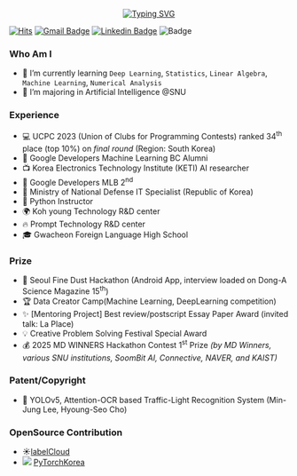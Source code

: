 <div align="center">

 [![Typing SVG](https://readme-typing-svg.herokuapp.com?color=3333FF&size=25&lines=+Hello+👋+hyoungseo's+github)](https://git.io/typing-svg)  

</div>

[![Hits](https://hits.seeyoufarm.com/api/count/incr/badge.svg?url=https%3A%2F%2Fgithub.com%2FChoHyoungSeo&count_bg=%23EB8B10&title_bg=%23684327&icon=&icon_color=%23E7E7E7&title=VISIT&edge_flat=false)](https://github.com/chohyoungseo) 
[![Gmail Badge](https://img.shields.io/badge/Gmail-D14836?style=flat&logo=Gmail&logoColor=white)](mailto:whgudtj1200@gmail.com) 
[![Linkedin Badge](https://img.shields.io/badge/-LinkedIn-blue?style=flat-square&logo=Linkedin&logoColor=white&link=https://www.linkedin.com/in/hyoungseo-cho/)](https://www.linkedin.com/in/hyoungseo-cho/)
![Badge](https://hitscounter.dev/api/hit?url=https%3A%2F%2Fgithub.com%2FChoHyoungSeo&label=visitors&icon=github&color=%230dcaf0)

<!--[![CV Badge](https://img.shields.io/badge/MY%20CV-555263?style=flat&logoColor=white)](https://) -->
<!--[![Instagram Badge](https://img.shields.io/badge/Instagram-9c38d1?style=flat&logo=Instagram&logoColor=white)](https://www.instagram.com/...)  -->
<!--[![Naver Blog Badge](https://img.shields.io/badge/Daily%20Blog-1eb031?style=flat&logoColor=white)](https://blog.naver.com/...)  -->


<!-- [![Tistory's Badge](https://github-readme-tistory-card.vercel.app/api/badge?name=Tech%20Blog)](https://hyoungseocho.tistory.com/) -->
  
### Who Am I

- 🌱 I’m currently learning `Deep Learning`, `Statistics`, `Linear Algebra`, `Machine Learning`, `Numerical Analysis`
- 🥇 I’m majoring in Artificial Intelligence @SNU

<!-- <img align='right' src="http://mazassumnida.wtf/api/v2/generate_badge?boj=whgudtj1200"> -->

### Experience

- 💻 UCPC 2023 (Union of Clubs for Programming Contests) ranked 34<sup>th</sup> place (top 10%) on *final round* (Region: South Korea)
- 📌 Google Developers Machine Learning BC Alumni
- 📺 Korea Electronics Technology Institute (KETI) AI researcher
- 👯 Google Developers MLB 2<sup>nd</sup>
- 🔫 Ministry of National Defense IT Specialist (Republic of Korea)
- 📝 Python Instructor
- 🌍 Koh young Technology R&D center
- 🔥 Prompt Technology R&D center
- 🎓 Gwacheon Foreign Language High School

### Prize

 - 👑 Seoul Fine Dust Hackathon (Android App, interview loaded on Dong-A Science Magazine 15<sup>th</sup>)
 - 🏆 Data Creator Camp(Machine Learning, DeepLearning competition)
 - ✨ [Mentoring Project] Best review/postscript Essay Paper Award (invited talk: La Place)
 - 💡 Creative Problem Solving Festival Special Award
 - 💰 2025 MD WINNERS Hackathon Contest 1<sup>st</sup> Prize *(by MD Winners, various SNU institutions, SoomBit AI, Connective, NAVER, and KAIST)*


### Patent/Copyright
 - 🚦 YOLOv5, Attention-OCR based Traffic-Light Recognition System (Min-Jung Lee, Hyoung-Seo Cho)


### OpenSource Contribution
 - ☀️[labelCloud](https://github.com/ch-sa/labelCloud)
 - <img src="https://img.shields.io/badge/PyTorch-EE4C2C?style=flat-square&logo=PyTorch&logoColor=white"/></a> [PyTorchKorea](https://github.com/PyTorchKorea/tutorials-kr)


<!--
### 
- 🚙 2D and 3D (Camera, LiDAR, Radar) calibration on autonomous vehicle
- 🚗 Kubernetes-based Vision AI system to help elderly drivers who are vulnerable to major traffic accidents
- 🔉 barrier-free project: [Seear](http://seear.co.kr) News image captioning for those who are visually impaired
- 🏫 KAIST GSDS

<!--
![](./profile-3d-contrib/profile-night-rainbow.svg)

<img align='right' src="https://github-readme-stats.vercel.app/api?username=chohyoungseo&count_private=True" height="165">

<!-- # 종류
- :moneybag: 2025 MD WINNERS Hackathon Contest 1st Prize ![Sponsors](https://img.shields.io/badge/Sponsors-SoomBit_AI_Connective_NAVER_KAIST-green)
 ![Organizer](https://img.shields.io/badge/Organizer-MD_Winners-blue) ![Host](https://img.shields.io/badge/Host-SNU_Convergence_Medicine-green)
profile-3d-contrib/profile-green-animate.svg
profile-3d-contrib/profile-green.svg
profile-3d-contrib/profile-season-animate.svg
profile-3d-contrib/profile-season.svg
profile-3d-contrib/profile-south-season-animate.svg
profile-3d-contrib/profile-south-season.svg
profile-3d-contrib/profile-night-view.svg
profile-3d-contrib/profile-night-green.svg
profile-3d-contrib/profile-night-rainbow.svg
profile-3d-contrib/profile-gitblock.svg
- 💡 Creative Problem Solving Festival Special Award
- 💰 2025 MD WINNERS Hackathon Contest 1st Prize
  - **Organized by:** MD Winners
  - **Hosted by:** Seoul National University Convergence Medicine & Technology Institute, Seoul National University Start-up Support Foundation, Seoul National University Campus Town Project
  - **Sponsored by:** SoomBit AI, Connective, NAVER
  - **Supported by:** Seoul National University Hospital Department of Convergence Medicine, Seoul National University Medical AI Convergence Talent Development Program, KAIST KE
<!-- 
- 👯 I’m looking to collaborate on ...
- 🤔 I’m looking for help with ...
- 💬 Ask me about ...

- 😄 Pronouns: ...
 -->
